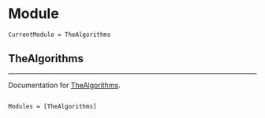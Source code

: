 # Module
```@meta
CurrentModule = TheAlgorithms
```

## TheAlgorithms
---
Documentation for [TheAlgorithms](https://github.com/TheAlgorithms/Julia).

```@index
```

```@autodocs
Modules = [TheAlgorithms]
```